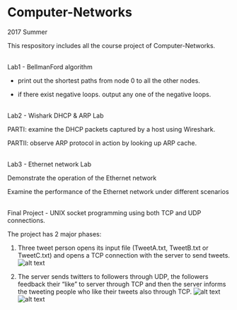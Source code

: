 # Computer-Networks

2017 Summer

This respository includes all the course project of Computer-Networks.<br /><br />


Lab1 - BellmanFord algorithm
       
- print out the shortest paths from node 0 to all the other nodes.
       
- if there exist negative loops. output any one of the negative loops.<br /><br />
       
Lab2 - Wishark DHCP & ARP Lab

  PARTI:  examine the DHCP packets captured by a host using Wireshark. 
       
  PARTII: observe ARP protocol in action by looking up ARP cache.<br /><br />     
     
     
Lab3 - Ethernet network Lab

  Demonstrate the operation of the Ethernet network 
       
  Examine the performance of the Ethernet network under different scenarios<br /><br />
       

Final Project - UNIX socket programming using both TCP and UDP connections.

  The project has 2 major phases: 
      
   1) Three tweet person opens its input file (TweetA.txt, TweetB.txt or TweetC.txt) and opens a TCP connection with the server to send tweets.  
   ![alt text](http://www-scf.usc.edu/~liuxinyu/cn_final_phase1.png)
      
   2) The server sends twitters to followers through UDP, 
      the followers feedback their “like” to server through TCP and then the server informs the tweeting people who like their tweets also through TCP. 
   ![alt text](http://www-scf.usc.edu/~liuxinyu/cn_final_phase2_1.png)
   ![alt text](http://www-scf.usc.edu/~liuxinyu/cn_final_phase2_2.png)
    
 
